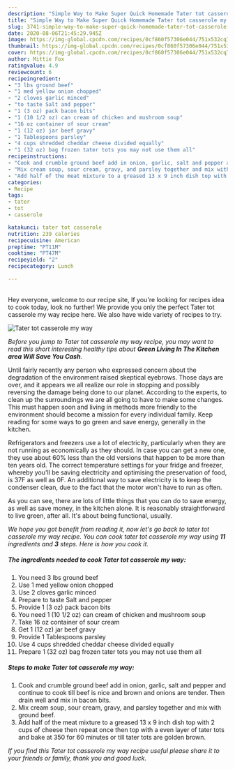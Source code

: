 ```yaml
---
description: "Simple Way to Make Super Quick Homemade Tater tot casserole my way"
title: "Simple Way to Make Super Quick Homemade Tater tot casserole my way"
slug: 3741-simple-way-to-make-super-quick-homemade-tater-tot-casserole-my-way
date: 2020-08-06T21:45:29.945Z
image: https://img-global.cpcdn.com/recipes/0cf860f57306e044/751x532cq70/tater-tot-casserole-my-way-recipe-main-photo.jpg
thumbnail: https://img-global.cpcdn.com/recipes/0cf860f57306e044/751x532cq70/tater-tot-casserole-my-way-recipe-main-photo.jpg
cover: https://img-global.cpcdn.com/recipes/0cf860f57306e044/751x532cq70/tater-tot-casserole-my-way-recipe-main-photo.jpg
author: Mittie Fox
ratingvalue: 4.9
reviewcount: 6
recipeingredient:
- "3 lbs ground beef"
- "1 med yellow onion chopped"
- "2 cloves garlic minced"
- "to taste Salt and pepper"
- "1 (3 oz) pack bacon bits"
- "1 (10 1/2 oz) can cream of chicken and mushroom soup"
- "16 oz container of sour cream"
- "1 (12 oz) jar beef gravy"
- "1 Tablespoons parsley"
- "4 cups shredded cheddar cheese divided equally"
- "1 (32 oz) bag frozen tater tots you may not use them all"
recipeinstructions:
- "Cook and crumble ground beef add in onion, garlic, salt and pepper and continue to cook till beef is nice and brown and onions are tender. Then drain well and mix in bacon bits."
- "Mix cream soup, sour cream, gravy, and parsley together and mix with ground beef."
- "Add half of the meat mixture to a greased 13 x 9 inch dish top with 2 cups of cheese then repeat once then top with a even layer of tater tots and bake at 350 for 60 minutes or till tater tots are golden brown."
categories:
- Recipe
tags:
- tater
- tot
- casserole

katakunci: tater tot casserole 
nutrition: 239 calories
recipecuisine: American
preptime: "PT11M"
cooktime: "PT47M"
recipeyield: "2"
recipecategory: Lunch

---
```

<br>
Hey everyone, welcome to our recipe site, If you're looking for recipes idea to cook today, look no further! We provide you only the perfect Tater tot casserole my way recipe here. We also have wide variety of recipes to try.
<br>


![Tater tot casserole my way](https://img-global.cpcdn.com/recipes/0cf860f57306e044/751x532cq70/tater-tot-casserole-my-way-recipe-main-photo.jpg)

<i>Before you jump to Tater tot casserole my way recipe, you may want to read this short interesting healthy tips about 
<strong>Green Living In The Kitchen area Will Save You Cash</strong>.</i>
</br>

Until fairly recently any person who expressed concern about the degradation of the environment raised skeptical eyebrows. Those days are over, and it appears we all realize our role in stopping and possibly reversing the damage being done to our planet. According to the experts, to clean up the surroundings we are all going to have to make some changes. This must happen soon and living in methods more friendly to the environment should become a mission for every individual family. Keep reading for some ways to go green and save energy, generally in the kitchen.

Refrigerators and freezers use a lot of electricity, particularly when they are not running as economically as they should. In case you can get a new one, they use about 60% less than the old versions that happen to be more than ten years old. The correct temperature settings for your fridge and freezer, whereby you'll be saving electricity and optimising the preservation of food, is 37F as well as 0F. An additional way to save electricity is to keep the condenser clean, due to the fact that the motor won't have to run as often.

As you can see, there are lots of little things that you can do to save energy, as well as save money, in the kitchen alone. It is reasonably straightforward to live green, after all. It's about being functional, usually.


<i>We hope you got benefit from reading it, now let's go back to tater tot casserole my way recipe. You can cook tater tot casserole my way using <strong>11</strong> ingredients and <strong>3</strong> steps. Here is how you cook it.
</i>

##### The ingredients needed to cook Tater tot casserole my way:

1. You need 3 lbs ground beef
1. Use 1 med yellow onion chopped
1. Use 2 cloves garlic minced
1. Prepare to taste Salt and pepper
1. Provide 1 (3 oz) pack bacon bits
1. You need 1 (10 1/2 oz) can cream of chicken and mushroom soup
1. Take 16 oz container of sour cream
1. Get 1 (12 oz) jar beef gravy
1. Provide 1 Tablespoons parsley
1. Use 4 cups shredded cheddar cheese divided equally
1. Prepare 1 (32 oz) bag frozen tater tots you may not use them all


##### Steps to make Tater tot casserole my way:

1. Cook and crumble ground beef add in onion, garlic, salt and pepper and continue to cook till beef is nice and brown and onions are tender. Then drain well and mix in bacon bits.
1. Mix cream soup, sour cream, gravy, and parsley together and mix with ground beef.
1. Add half of the meat mixture to a greased 13 x 9 inch dish top with 2 cups of cheese then repeat once then top with a even layer of tater tots and bake at 350 for 60 minutes or till tater tots are golden brown.


<i>If you find this Tater tot casserole my way recipe useful please share it to your friends or family, thank you and good luck.</i>
